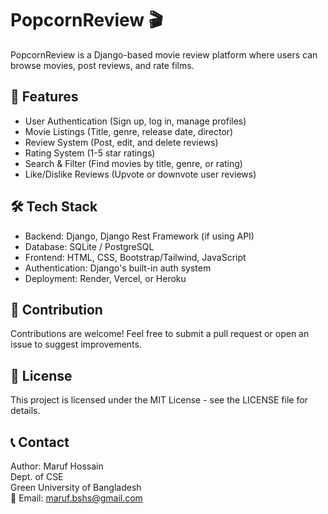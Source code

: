 # PopcornReview 🎬  

PopcornReview is a Django-based movie review platform where users can browse movies, post reviews, and rate films.  

## 🚀 Features  
- User Authentication (Sign up, log in, manage profiles)  
- Movie Listings (Title, genre, release date, director)  
- Review System (Post, edit, and delete reviews)  
- Rating System (1-5 star ratings)  
- Search & Filter (Find movies by title, genre, or rating)  
- Like/Dislike Reviews (Upvote or downvote user reviews)  

## 🛠 Tech Stack  
- Backend: Django, Django Rest Framework (if using API)  
- Database: SQLite / PostgreSQL  
- Frontend: HTML, CSS, Bootstrap/Tailwind, JavaScript  
- Authentication: Django's built-in auth system  
- Deployment: Render, Vercel, or Heroku  

## 🤝 Contribution
Contributions are welcome! Feel free to submit a pull request or open an issue to suggest improvements.

## 📜 License
This project is licensed under the MIT License - see the LICENSE file for details.

## 📞 Contact
Author: Maruf Hossain    
Dept. of CSE   
Green University of Bangladesh    
📧 Email: maruf.bshs@gmail.com   
